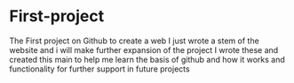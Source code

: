 # First-project
The First project on Github to create a web
I just wrote a stem of the website and i will make further expansion of the project
I wrote these and created this main to help me learn the basis of github and how it works and functionality for further support in future projects
